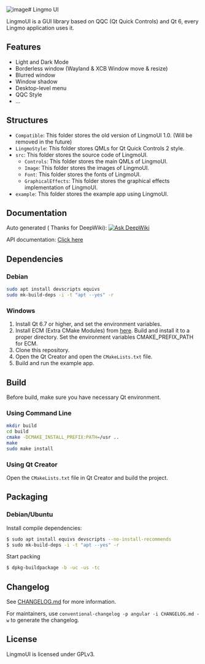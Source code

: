 ![image](https://github.com/user-attachments/assets/bfdee2cd-16fc-423b-9d62-b0020b9b70a4)# Lingmo UI

LingmoUI is a GUI library based on QQC (Qt Quick Controls) and Qt 6, every Lingmo application uses it.

## Features

* Light and Dark Mode
* Borderless window (Wayland & XCB Window move & resize)
* Blurred window
* Window shadow
* Desktop-level menu
* QQC Style
* ...

## Structures

- `Compatible`: This folder stores the old version of LingmoUI 1.0. (Will be removed in the future)
- `LingmoStyle`: This folder stores QMLs for Qt Quick Controls 2 style.
- `src`: This folder stores the source code of LingmoUI.
  - `Controls`: This folder stores the main QMLs of LingmoUI.
  - `Image`: This folder stores the images of LingmoUI.
  - `Font`: This folder stores the fonts of LingmoUI.
  - `GraphicalEffects`: This folder stores the graphical effects implementation of LingmoUI.
- `example`: This folder stores the example app using LingmoUI.

## Documentation

Auto generated ( Thanks for DeepWiki): [![Ask DeepWiki](https://deepwiki.com/badge.svg)](https://deepwiki.com/LingmoOS/LingmoUI)

API documentation: [Click here](https://lingmoos.github.io/LingmoUI/)

## Dependencies

### Debian

```bash
sudo apt install devscripts equivs
sudo mk-build-deps -i -t "apt --yes" -r
```

### Windows

1. Install Qt 6.7 or higher, and set the environment variables.
2. Install ECM (Extra CMake Modules) from [here](https://invent.kde.org/frameworks/extra-cmake-modules). Build and install it to a proper directory. Set the environment variables CMAKE_PREFIX_PATH for ECM.
3. Clone this repository.
4. Open the Qt Creator and open the `CMakeLists.txt` file.
5. Build and run the example app.

## Build
Before build, make sure you have necessary Qt environment.

### Using Command Line
```bash
mkdir build
cd build
cmake -DCMAKE_INSTALL_PREFIX:PATH=/usr ..
make
sudo make install
```

### Using Qt Creator

Open the `CMakeLists.txt` file in Qt Creator and build the project.

## Packaging

### Debian/Ubuntu

Install compile dependencies:

```bash
$ sudo apt install equivs devscripts --no-install-recommends
$ sudo mk-build-deps -i -t "apt --yes" -r
```

Start packing

```bash
$ dpkg-buildpackage -b -uc -us -tc
```

## Changelog

See [CHANGELOG.md](CHANGELOG.md) for more information.

For maintainers, use `conventional-changelog -p angular -i CHANGELOG.md -w` to generate the changelog.

## License

LingmoUI is licensed under GPLv3.
